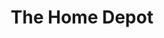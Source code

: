 ---
title: "The Home Depot"
url: /anaheim/the-home-depot-north-brookhurst-street/
shop: doityourself
---